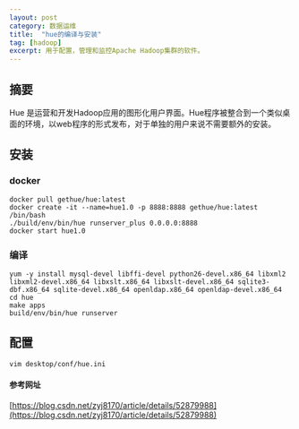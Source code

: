```yaml
---
layout: post
category: 数据运维
title:  "hue的编译与安装"
tag: [hadoop]
excerpt: 用于配置，管理和监控Apache Hadoop集群的软件。
---
```


## 摘要

Hue 是运营和开发Hadoop应用的图形化用户界面。Hue程序被整合到一个类似桌面的环境，以web程序的形式发布，对于单独的用户来说不需要额外的安装。

## 安装

### docker

```shell
docker pull gethue/hue:latest
docker create -it --name=hue1.0 -p 8888:8888 gethue/hue:latest /bin/bash
./build/env/bin/hue runserver_plus 0.0.0.0:8888
docker start hue1.0
```

### 编译

```shell
yum -y install mysql-devel libffi-devel python26-devel.x86_64 libxml2 libxml2-devel.x86_64 libxslt.x86_64 libxslt-devel.x86_64 sqlite3-dbf.x86_64 sqlite-devel.x86_64 openldap.x86_64 openldap-devel.x86_64
cd hue
make apps
build/env/bin/hue runserver
```

## 配置

```shell
vim desktop/conf/hue.ini
```

#### 参考网址

[https://blog.csdn.net/zyj8170/article/details/52879988](https://blog.csdn.net/zyj8170/article/details/52879988)
